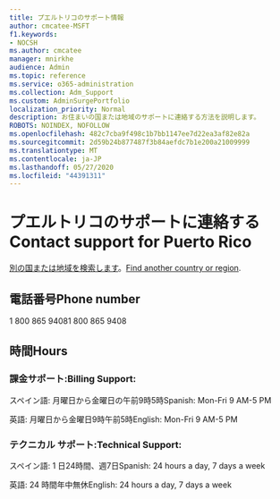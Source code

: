 ```yaml
---
title: プエルトリコのサポート情報
author: cmcatee-MSFT
f1.keywords:
- NOCSH
ms.author: cmcatee
manager: mnirkhe
audience: Admin
ms.topic: reference
ms.service: o365-administration
ms.collection: Adm_Support
ms.custom: AdminSurgePortfolio
localization_priority: Normal
description: お住まいの国または地域のサポートに連絡する方法を説明します。
ROBOTS: NOINDEX, NOFOLLOW
ms.openlocfilehash: 482c7cba9f498c1b7bb1147ee7d22ea3af82e82a
ms.sourcegitcommit: 2d59b24b877487f3b84aefdc7b1e200a21009999
ms.translationtype: MT
ms.contentlocale: ja-JP
ms.lasthandoff: 05/27/2020
ms.locfileid: "44391311"
---
```

# <a name="contact-support-for-puerto-rico"></a><span data-ttu-id="81d76-103">プエルトリコのサポートに連絡する</span><span class="sxs-lookup"><span data-stu-id="81d76-103">Contact support for Puerto Rico</span></span>

<span data-ttu-id="81d76-104">[別の国または地域を検索します](../contact-support-for-business-products.md)。</span><span class="sxs-lookup"><span data-stu-id="81d76-104">[Find another country or region](../contact-support-for-business-products.md).</span></span>

## <a name="phone-number"></a><span data-ttu-id="81d76-105">電話番号</span><span class="sxs-lookup"><span data-stu-id="81d76-105">Phone number</span></span>
<span data-ttu-id="81d76-106">1 800 865 9408</span><span class="sxs-lookup"><span data-stu-id="81d76-106">1 800 865 9408</span></span>

## <a name="hours"></a><span data-ttu-id="81d76-107">時間</span><span class="sxs-lookup"><span data-stu-id="81d76-107">Hours</span></span>
### <a name="billing-support"></a><span data-ttu-id="81d76-108">課金サポート:</span><span class="sxs-lookup"><span data-stu-id="81d76-108">Billing Support:</span></span>

<span data-ttu-id="81d76-109">スペイン語: 月曜日から金曜日の午前9時5時</span><span class="sxs-lookup"><span data-stu-id="81d76-109">Spanish: Mon-Fri 9 AM-5 PM</span></span>

<span data-ttu-id="81d76-110">英語: 月曜日から金曜日9時午前5時</span><span class="sxs-lookup"><span data-stu-id="81d76-110">English: Mon-Fri 9 AM-5 PM</span></span>

### <a name="technical-support"></a><span data-ttu-id="81d76-111">テクニカル サポート:</span><span class="sxs-lookup"><span data-stu-id="81d76-111">Technical Support:</span></span>

<span data-ttu-id="81d76-112">スペイン語: 1 日24時間、週7日</span><span class="sxs-lookup"><span data-stu-id="81d76-112">Spanish: 24 hours a day, 7 days a week</span></span>

<span data-ttu-id="81d76-113">英語: 24 時間年中無休</span><span class="sxs-lookup"><span data-stu-id="81d76-113">English: 24 hours a day, 7 days a week</span></span>
